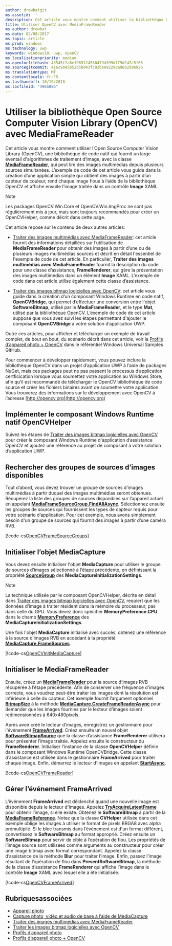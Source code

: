 ```yaml
---
author: drewbatgit
ms.assetid: ''
description: Cet article vous montre comment utiliser la bibliothèque Open Source Computer Vision Library (OpenCV) avec la classe MediaFrameReader.
title: Utiliser OpenCV avec MediaFrameReader
ms.author: drewbat
ms.date: 02/08/2017
ms.topic: article
ms.prod: windows
ms.technology: uwp
keywords: windows10, uwp, openCV
ms.localizationpriority: medium
ms.openlocfilehash: 43545f2a8e1965124560479d399df79d247c5f05
ms.sourcegitcommit: e16c9845b52d5bd43fc02bbe92296a9682d96926
ms.translationtype: MT
ms.contentlocale: fr-FR
ms.lasthandoff: 10/19/2018
ms.locfileid: "4965886"
---
```

# <a name="use-the-open-source-computer-vision-library-opencv-with-mediaframereader"></a>Utiliser la bibliothèque Open Source Computer Vision Library (OpenCV) avec MediaFrameReader

Cet article vous montre comment utiliser l’Open Source Computer Vision Library (OpenCV), une bibliothèque de code natif qui fournit un large éventail d'algorithmes de traitement d’image, avec la classe [**MediaFrameReader**](https://msdn.microsoft.com/library/windows/apps/Windows.Media.Capture.Frames.MediaFrameReader), qui peut lire des images multimédias depuis plusieurs sources simultanées. L’exemple de code de cet article vous guide dans la création d’une application simple qui obtient des images à partir d’un capteur de couleur, rend chaque image floue à l’aide de la bibliothèque OpenCV et affiche ensuite l’image traitée dans un contrôle **Image** XAML. 

>[!NOTE]
>Les packages OpenCV.Win.Core et OpenCV.Win.ImgProc ne sont pas régulièrement mis à jour, mais sont toujours recommandés pour créer un OpenCVHelper, comme décrit dans cette page.

Cet article repose sur le contenu de deux autres articles:

* [Traiter des images multimédias avec MediaFrameReader](process-media-frames-with-mediaframereader.md): cet article fournit des informations détaillées sur l’utilisation de **MediaFrameReader** pour obtenir des images à partir d’une ou de plusieurs images multimédias sources et décrit en détail l'essentiel de l'exemple de code de cet article. En particulier, **Traiter des images multimédias avec MediaFrameReader** fournit la description du code pour une classe d’assistance, **FrameRenderer**, qui gère la présentation des images multimédias dans un élément **Image** XAML. L’exemple de code dans cet article utilise également cette classe d’assistance.

* [Traiter des images bitmap logicielles avec OpenCV](process-software-bitmaps-with-opencv.md): cet article vous guide dans la création d’un composant Windows Runtime en code natif, **OpenCVBridge**, qui permet d’effectuer une conversion entre l'objet **SoftwareBitmap**, utilisé par le **MediaFrameReader**, et le type **Mat**, utilisé par la bibliothèque OpenCV. L’exemple de code de cet article suppose que vous avez suivi les étapes permettant d'ajouter le composant **OpenCVBridge** à votre solution d’application UWP.

Outre ces articles, pour afficher et télécharger un exemple de travail complet, de bout en bout, du scénario décrit dans cet article, voir la [Profils d’appareil photo + OpenCV](https://go.microsoft.com/fwlink/?linkid=854003) dans le référentiel Windows Universal Samples GitHub.

Pour commencer à développer rapidement, vous pouvez inclure la bibliothèque OpenCV dans un projet d’application UWP à l’aide de packages NuGet, mais ces packages peut ne pas passent le processus d’application certficication lorsque vous soumettez votre application au Windows Store, afin qu’il est recommandé de télécharger le OpenCV bibliothèque de code source et créer les fichiers binaires avant de soumettre votre application. Vous trouverez des informations sur le développement avec OpenCV à l’adresse [http://opencv.org](http://opencv.org)


## <a name="implement-the-opencvhelper-native-windows-runtime-component"></a>Implémenter le composant Windows Runtime natif OpenCVHelper
Suivez les étapes de [Traiter des images bitmap logicielles avec OpenCV](process-software-bitmaps-with-opencv.md) pour créer le composant Windows Runtime d'application d’assistance OpenCV et ajoutez une référence au projet de composant à votre solution d’application UWP.

## <a name="find-available-frame-source-groups"></a>Rechercher des groupes de sources d’images disponibles
Tout d’abord, vous devez trouver un groupe de sources d’images multimédias à partir duquel des images multimédias seront obtenues. Récupérez la liste des groupes de sources disponibles sur l’appareil actuel en appelant **[MediaFrameSourceGroup.FindAllAsync](https://docs.microsoft.com/uwp/api/windows.media.capture.frames.mediaframesourcegroup.FindAllAsync)**. Sélectionnez ensuite les groupes de sources qui fournissent les types de capteur requis pour votre scénario d’application. Pour cet exemple, nous avons simplement besoin d'un groupe de sources qui fournit des images à partir d’une caméra RVB.

[!code-cs[OpenCVFrameSourceGroups](./code/Frames_Win10/Frames_Win10/MainPage.OpenCV.xaml.cs#SnippetOpenCVFrameSourceGroups)]

## <a name="initialize-the-mediacapture-object"></a>Initialiser l’objet MediaCapture
Vous devez ensuite initialiser l'objet **MediaCapture** pour utiliser le groupe de sources d’images sélectionné à l’étape précédente, en définissant la propriété **[SourceGroup](https://docs.microsoft.com/uwp/api/windows.media.capture.mediacaptureinitializationsettings.SourceGroup)** des **MediaCaptureInitializationSettings**.

> [!NOTE] 
> La technique utilisée par le composant OpenCVHelper, décrite en détail dans [Traiter des images bitmap logicielles avec OpenCV](process-software-bitmaps-with-opencv.md), requiert que les données d’image à traiter résident dans la mémoire du processeur, pas dans celle du GPU. Vous devez donc spécifier **MemoryPreference.CPU** dans le champ **[MemoryPreference](https://docs.microsoft.com/uwp/api/windows.media.capture.mediacaptureinitializationsettings.MemoryPreference)** des **MediaCaptureInitializationSettings**.

Une fois l'objet **MediaCapture** initialisé avec succès, obtenez une référence à la source d’images RVB en accédant à la propriété **[MediaCapture.FrameSources](https://docs.microsoft.com/uwp/api/windows.media.capture.mediacapture.FrameSources)**.

[!code-cs[OpenCVInitMediaCapture](./code/Frames_Win10/Frames_Win10/MainPage.OpenCV.xaml.cs#SnippetOpenCVInitMediaCapture)]

## <a name="initialize-the-mediaframereader"></a>Initialiser le MediaFrameReader
Ensuite, créez un [**MediaFrameReader**](https://msdn.microsoft.com/library/windows/apps/Windows.Media.Capture.Frames.MediaFrameReader) pour la source d’images RVB récupérée à l’étape précédente. Afin de conserver une fréquence d’images correcte, vous voudrez peut-être traiter les images dont la résolution est inférieure à celle du capteur. Cet exemple fournit l’argument optionnel **[BitmapSize](https://docs.microsoft.com/uwp/api/windows.graphics.imaging.bitmapsize)** à la méthode **[MediaCapture.CreateFrameReaderAsync](https://docs.microsoft.com/uwp/api/windows.media.capture.mediacapture.createframereaderasync)** pour demander que les images fournies par le lecteur d’images soient redimensionnées à 640x480pixels.

Après avoir créé le lecteur d’images, enregistrez un gestionnaire pour l'événement **[FrameArrived](https://docs.microsoft.com/uwp/api/windows.media.capture.frames.mediaframereader.FrameArrived)**. Créez ensuite un nouvel objet **[SoftwareBitmapSource](https://docs.microsoft.com/uwp/api/windows.ui.xaml.media.imaging.softwarebitmapsource)** que la classe d’assistance **FrameRenderer** utilisera pour présenter l’image traitée. Appelez ensuite le constructeur du **FrameRenderer**. Initialiser l’instance de la classe **OpenCVHelper** définie dans le composant Windows Runtime OpenCVBridge. Cette classe d’assistance est utilisée dans le gestionnaire **FrameArrived** pour traiter chaque image. Enfin, démarrez le lecteur d'images en appelant **[StartAsync](https://docs.microsoft.com/uwp/api/windows.media.capture.frames.mediaframereader.StartAsync)**.

[!code-cs[OpenCVFrameReader](./code/Frames_Win10/Frames_Win10/MainPage.OpenCV.xaml.cs#SnippetOpenCVFrameReader)]


## <a name="handle-the-framearrived-event"></a>Gérer l’événement FrameArrived
L’événement **FrameArrived** est déclenché quand une nouvelle image est disponible depuis le lecteur d'images. Appelez **[TryAcquireLatestFrame](https://docs.microsoft.com/uwp/api/windows.media.capture.frames.mediaframereader.TryAcquireLatestFrame)** pour obtenir l’image, si elle existe. Obtenez le **SoftwareBitmap** à partir de la **[MediaFrameReference](https://docs.microsoft.com/uwp/api/windows.media.capture.frames.mediaframereference)**. Notez que la classe **CVHelper** utilisée dans cet exemple oblige les images à utiliser le format de pixels BRGA8 avec alpha prémultiplié. Si le bloc transmis dans l’événement est d'un format différent, convertissez le **SoftwareBitmap** au format approprié. Créez ensuite un **SoftwareBitmap** pour servir de cible à l’opération de flou. Les propriétés de l’image source sont utilisées comme arguments au constructeur pour créer une image bitmap avec format correspondant. Appelez la classe d’assistance de la méthode **Blur** pour traiter l'image. Enfin, passez l’image résultant de l’opération de flou dans **PresentSoftwareBitmap**, la méthode de la classe d’assistance **FrameRenderer** qui affiche l’image dans le contrôle **Image** XAML avec lequel elle a été initialisée.

[!code-cs[OpenCVFrameArrived](./code/Frames_Win10/Frames_Win10/MainPage.OpenCV.xaml.cs#SnippetOpenCVFrameArrived)]

## <a name="related-topics"></a>Rubriquesassociées

* [Appareil photo](camera.md)
* [Capture photo, vidéo et audio de base à l’aide de MediaCapture](basic-photo-video-and-audio-capture-with-MediaCapture.md)
* [Traiter des images multimédias avec MediaFrameReader](process-media-frames-with-mediaframereader.md)
* [Traiter les images bitmap logicielles avec OpenCV](process-software-bitmaps-with-opencv.md)
* [Profils d’appareil photo](http://go.microsoft.com/fwlink/?LinkId=823230)
* [Profils d’appareil photo + OpenCV](https://go.microsoft.com/fwlink/?linkid=854003)
 

 




